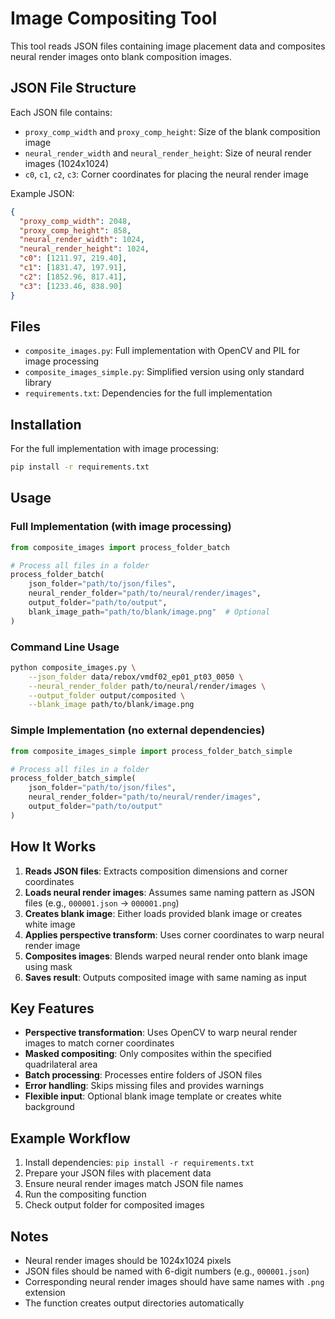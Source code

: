 # Image Compositing Tool

This tool reads JSON files containing image placement data and composites neural render images onto blank composition images.

## JSON File Structure

Each JSON file contains:
- `proxy_comp_width` and `proxy_comp_height`: Size of the blank composition image
- `neural_render_width` and `neural_render_height`: Size of neural render images (1024x1024)
- `c0`, `c1`, `c2`, `c3`: Corner coordinates for placing the neural render image

Example JSON:
```json
{
  "proxy_comp_width": 2048,
  "proxy_comp_height": 858,
  "neural_render_width": 1024,
  "neural_render_height": 1024,
  "c0": [1211.97, 219.40],
  "c1": [1831.47, 197.91],
  "c2": [1852.96, 817.41],
  "c3": [1233.46, 838.90]
}
```

## Files

- `composite_images.py`: Full implementation with OpenCV and PIL for image processing
- `composite_images_simple.py`: Simplified version using only standard library
- `requirements.txt`: Dependencies for the full implementation

## Installation

For the full implementation with image processing:
```bash
pip install -r requirements.txt
```

## Usage

### Full Implementation (with image processing)

```python
from composite_images import process_folder_batch

# Process all files in a folder
process_folder_batch(
    json_folder="path/to/json/files",
    neural_render_folder="path/to/neural/render/images",
    output_folder="path/to/output",
    blank_image_path="path/to/blank/image.png"  # Optional
)
```

### Command Line Usage

```bash
python composite_images.py \
    --json_folder data/rebox/vmdf02_ep01_pt03_0050 \
    --neural_render_folder path/to/neural/render/images \
    --output_folder output/composited \
    --blank_image path/to/blank/image.png
```

### Simple Implementation (no external dependencies)

```python
from composite_images_simple import process_folder_batch_simple

# Process all files in a folder
process_folder_batch_simple(
    json_folder="path/to/json/files",
    neural_render_folder="path/to/neural/render/images",
    output_folder="path/to/output"
)
```

## How It Works

1. **Reads JSON files**: Extracts composition dimensions and corner coordinates
2. **Loads neural render images**: Assumes same naming pattern as JSON files (e.g., `000001.json` → `000001.png`)
3. **Creates blank image**: Either loads provided blank image or creates white image
4. **Applies perspective transform**: Uses corner coordinates to warp neural render image
5. **Composites images**: Blends warped neural render onto blank image using mask
6. **Saves result**: Outputs composited image with same naming as input

## Key Features

- **Perspective transformation**: Uses OpenCV to warp neural render images to match corner coordinates
- **Masked compositing**: Only composites within the specified quadrilateral area
- **Batch processing**: Processes entire folders of JSON files
- **Error handling**: Skips missing files and provides warnings
- **Flexible input**: Optional blank image template or creates white background

## Example Workflow

1. Install dependencies: `pip install -r requirements.txt`
2. Prepare your JSON files with placement data
3. Ensure neural render images match JSON file names
4. Run the compositing function
5. Check output folder for composited images

## Notes

- Neural render images should be 1024x1024 pixels
- JSON files should be named with 6-digit numbers (e.g., `000001.json`)
- Corresponding neural render images should have same names with `.png` extension
- The function creates output directories automatically